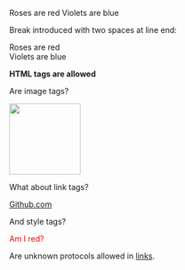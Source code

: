 Roses are red
Violets are blue

Break introduced with two spaces at line end:

Roses are red  
Violets are blue

<b>HTML tags are allowed</b>

Are image tags?

<img src="http://www.w3.org/html/logo/downloads/HTML5_Logo.svg" width="128" height="128">

What about link tags?

<a href="/">Github.com</a>

And style tags?

<style>
  .red { color: red; }
</style>

<span class="red">Am I red?</span>

Are unknown protocols allowed in [links](gch://dummy/).
